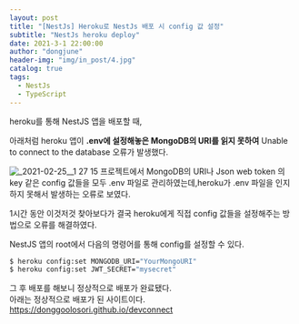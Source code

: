 ```yaml
---
layout: post
title: "[NestJs] Heroku로 NestJs 배포 시 config 값 설정"
subtitle: "NestJs heroku deploy"
date: 2021-3-1 22:00:00
author: "dongjune"
header-img: "img/in_post/4.jpg"
catalog: true
tags:
  - NestJs
  - TypeScript
---
```

heroku를 통해 NestJS 앱을 배포할 때,

아래처럼 heroku 앱이 **.env에 설정해놓은 MongoDB의 URI를 읽지 못하여** Unable to connect to the database 오류가 발생했다.  

![_2021-02-25__1 27 15](https://user-images.githubusercontent.com/53213397/109500312-6ff8cb80-7ad9-11eb-8e00-5d87402aef36.png)
프로젝트에서 MongoDB의 URI나 Json web token 의 key 같은 config 값들을 모두 .env 파일로 관리하였는데,heroku가 .env 파일을 인지 하지 못해서 발생하는 오류로 보였다.  

1시간 동안 이것저것 찾아보다가 결국 heroku에게 직접 config 값들을 설정해주는 방법으로 오류를 해결하였다.

NestJS 앱의 root에서 다음의 명령어를 통해 config를 설정할 수 있다. 

```bash
$ heroku config:set MONGODB_URI="YourMongoURI"
$ heroku config:set JWT_SECRET="mysecret"
```

그 후 배포를 해보니 정상적으로 배포가 완료됐다.  
아래는 정상적으로 배포가 된 사이트이다.  
https://donggoolosori.github.io/devconnect